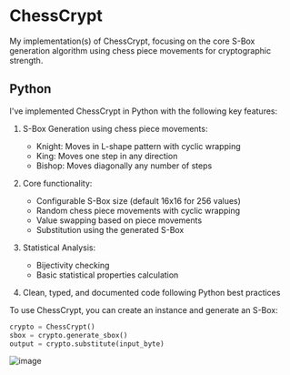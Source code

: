 # ChessCrypt
My implementation(s) of ChessCrypt, focusing on the core S-Box generation algorithm using chess piece movements for cryptographic strength.

## Python
I've implemented ChessCrypt in Python with the following key features:

1. S-Box Generation using chess piece movements:
   - Knight: Moves in L-shape pattern with cyclic wrapping
   - King: Moves one step in any direction
   - Bishop: Moves diagonally any number of steps

2. Core functionality:
   - Configurable S-Box size (default 16x16 for 256 values)
   - Random chess piece movements with cyclic wrapping
   - Value swapping based on piece movements
   - Substitution using the generated S-Box

3. Statistical Analysis:
   - Bijectivity checking
   - Basic statistical properties calculation

4. Clean, typed, and documented code following Python best practices

To use ChessCrypt, you can create an instance and generate an S-Box:

```python
crypto = ChessCrypt()
sbox = crypto.generate_sbox()
output = crypto.substitute(input_byte)
```

![image](https://github.com/user-attachments/assets/ca1165fe-d3c6-421f-82a0-e2c92ab7c46d)
